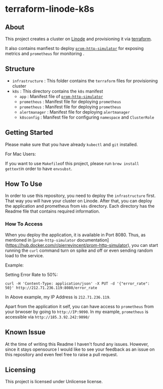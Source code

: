# terraform-linode-k8s

## About
This project creates a cluster on [Linode](https://www.linode.com/products/kubernetes/) and provisioning it via [terraform](https://registry.terraform.io/providers/linode/linode/latest/docs/resources/lke_cluster).

It also contains manfiest to deploy [`prom-http-simulator`](https://hub.docker.com/r/pierrevincent/prom-http-simulator/) for exposing metrics and `prometheus` for monitoring .

## Structure
- `infrastructure` : This folder contains the `terraform` files for provisioning cluster
- `k8s` : This directory contains the `k8s` manifest
    - `app` : Manifest file of [`prom-http-simulator`](https://hub.docker.com/r/pierrevincent/prom-http-simulator/)
    - `prometheus` : Manifest file for deploying `prometheus`
    - `prometheus` : Manifest file for deploying `prometheus`
    - `alertmanager` : Manifest file for deploying `alertmanager`
    - `k8sconfig` : Manifest file for configuring `namespace` and `ClusterRole`
## Getting Started
Please make sure that you have already `kubectl` and `git` installed.

For Mac Users:

If you want to use `Makefile`of this project, please run `brew install gettext`in order to have `envsubst`.


## How To Use
In order to use this repository, you need to deploy the `infrastructure` first. That way you will have your cluster on Linode. After that, you can deploy the application and prometheus from `k8s` directory. Each directory has the Readme file that contains required information.

### How To Access

When you deploy the application, it is available in Port 8080. Thus, as mentioned in [`prom-http-simulator` documentation] (https://hub.docker.com/r/pierrevincent/prom-http-simulator), you can start running the `curl` command turn on spike and off or even sending random load to the service.

Example:

Setting Error Rate to 50%:

```
curl -H 'Content-Type: application/json' -X PUT -d '{"error_rate": 50}' http://212.71.236.119:8080/error_rate
```

In Above example, my IP Address is `212.71.236.119`.

Apart from the application it self, you can have access to `prometheus` from your brwoser by going to `http://IP:9090`. In my example, `prometheus` is accessible via `http://185.3.92.242:9090/`

## Known Issue
At the time of writing this Readme I haven't found any issues. However, since it stays opensource I would like to see your feedback as an issue on this repository and even feel free to raise a pull request.

## Licensing
This project is licensed under Unlicense license.